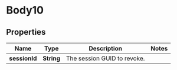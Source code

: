 
# Body10

## Properties
Name | Type | Description | Notes
------------ | ------------- | ------------- | -------------
**sessionId** | **String** | The session GUID to revoke. | 




